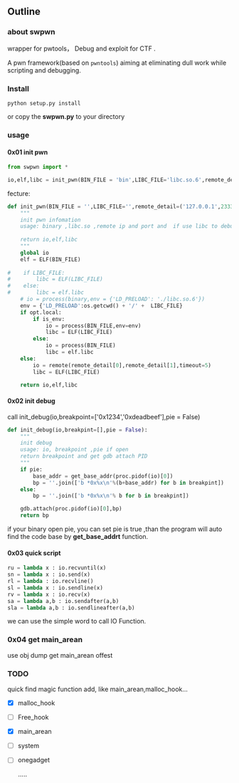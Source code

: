 ## Outline



### about swpwn



wrapper for pwtools， Debug and exploit for CTF .

A pwn framework(based on `pwntools`) aiming at eliminating dull work while scripting and debugging.





### Install 

`python setup.py install` 

or copy the **swpwn.py** to your directory

### usage

#### 0x01 init pwn

```python
from swpwn import *

io,elf,libc = init_pwn(BIN_FILE = 'bin',LIBC_FILE='libc.so.6',remote_detail=('127.0.0.1',23333),is_env = False)
```



fecture:

```python
def init_pwn(BIN_FILE = '',LIBC_FILE='',remote_detail=('127.0.0.1',23333),is_env = False):
    """
    init pwn infomation
    usage: binary ,libc.so ,remote ip and port and  if use libc to debug
    
    return io,elf,libc
    """
    global io
    elf = ELF(BIN_FILE)
    
#    if LIBC_FILE:
#        libc = ELF(LIBC_FILE)
#    else:
#        libc = elf.libc
    # io = process(binary,env = {'LD_PRELOAD': './libc.so.6'})
    env = {'LD_PRELOAD':os.getcwd() + '/' +  LIBC_FILE}
    if opt.local:
        if is_env:
            io = process(BIN_FILE,env=env)
            libc = ELF(LIBC_FILE)
        else:
            io = process(BIN_FILE)
            libc = elf.libc
    else:
        io = remote(remote_detail[0],remote_detail[1],timeout=5)
        libc = ELF(LIBC_FILE)

    return io,elf,libc
```







#### 0x02 init debug

call init_debug(io,breakpoint=['0x1234','0xdeadbeef'],pie = False)

```python
def init_debug(io,breakpint=[],pie = False):
    """
    init debug
    usage: io, breakpoint ,pie if open
    return breakpoint and get gdb attach PID
    """
    if pie:
        base_addr = get_base_addr(proc.pidof(io)[0])
        bp = ''.join(['b *0x%x\n'%(b+base_addr) for b in breakpint])
    else:
        bp = ''.join(['b *0x%x\n'% b for b in breakpint])

    gdb.attach(proc.pidof(io)[0],bp)
    return bp
```



if your binary open pie, you can set pie is true ,than the program will auto find the code base by **get_base_addrt** function.

#### 0x03  quick script



```python
ru = lambda x : io.recvuntil(x)
sn = lambda x : io.send(x)
rl = lambda : io.recvline()
sl = lambda x : io.sendline(x)
rv = lambda x : io.recv(x)
sa = lambda a,b : io.sendafter(a,b)
sla = lambda a,b : io.sendlineafter(a,b)
```



we can use the simple word to call IO Function. 

### 0x04 get main_arean



use obj dump get main_arean offest



### TODO

quick find magic function add, like main_arean,malloc_hook...

- [x] malloc_hook

- [ ] Free_hook

- [x] main_arean

- [ ] system

- [ ] onegadget

  .....